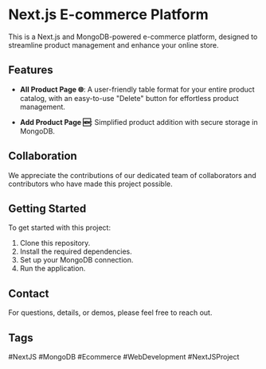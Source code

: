 # Next.js E-commerce Platform

This is a Next.js and MongoDB-powered e-commerce platform, designed to streamline product management and enhance your online store.

## Features

- **All Product Page 🌐**: A user-friendly table format for your entire product catalog, with an easy-to-use "Delete" button for effortless product management.

- **Add Product Page 🆕**: Simplified product addition with secure storage in MongoDB.

## Collaboration

We appreciate the contributions of our dedicated team of collaborators and contributors who have made this project possible.

## Getting Started

To get started with this project:

1. Clone this repository.
2. Install the required dependencies.
3. Set up your MongoDB connection.
4. Run the application.

## Contact

For questions, details, or demos, please feel free to reach out.

## Tags

#NextJS #MongoDB #Ecommerce #WebDevelopment #NextJSProject
